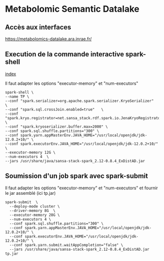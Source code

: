 # Metabolomic Semantic Datalake

## Accès aux interfaces

https://metabolomics-datalake.ara.inrae.fr/

## Execution de la commande interactive spark-shell
[index](./index.md)

Il faut adapter les options "executor-memory" et "num-executors"

```shell
spark-shell \
--name TP \
--conf "spark.serializer=org.apache.spark.serializer.KryoSerializer"  \
--conf "spark.sql.crossJoin.enabled=true"   \
--conf "spark.kryo.registrator=net.sansa_stack.rdf.spark.io.JenaKryoRegistrator"  \
--conf "spark.kryoserializer.buffer.max=2000" \
--conf spark.sql.shuffle.partitions="300" \
--conf spark.yarn.appMasterEnv.JAVA_HOME="/usr/local/openjdk/jdk-12.0.2+10/" \
--conf spark.executorEnv.JAVA_HOME="/usr/local/openjdk/jdk-12.0.2+10/"  \
--executor-memory 12G \
--num-executors 4  \
--jars /usr/share/java/sansa-stack-spark_2.12-0.8.4_ExDistAD.jar
```

## Soumission d'un job spark avec spark-submit

Il faut adapter les options "executor-memory" et "num-executors" et fournir le jar assemblé (ici tp.jar)

```shell
spark-submit  \
  --deploy-mode cluster \
  --driver-memory 8G  \
  --executor-memory 28G \
  --num-executors 4 \
  --conf spark.sql.shuffle.partitions="300" \
  --conf spark.yarn.appMasterEnv.JAVA_HOME="/usr/local/openjdk/jdk-12.0.2+10/" \
  --conf spark.executorEnv.JAVA_HOME="/usr/local/openjdk/jdk-12.0.2+10/" \
  --conf spark.yarn.submit.waitAppCompletion="false" \
  --jars /usr/share/java/sansa-stack-spark_2.12-0.8.4_ExDistAD.jar tp.jar
```   
